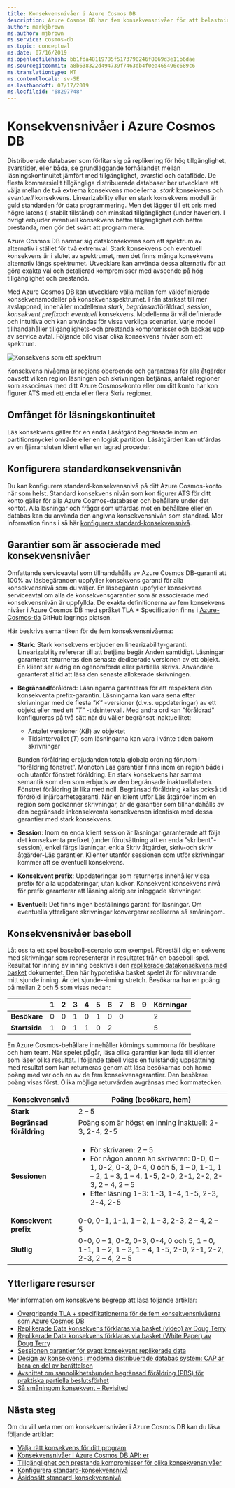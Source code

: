 ```yaml
---
title: Konsekvensnivåer i Azure Cosmos DB
description: Azure Cosmos DB har fem konsekvensnivåer för att belastningsutjämna slutlig konsekvens, tillgänglighet och svarstid med de.
author: markjbrown
ms.author: mjbrown
ms.service: cosmos-db
ms.topic: conceptual
ms.date: 07/16/2019
ms.openlocfilehash: bb1fda48119785f5173790246f8069d3e11b6dae
ms.sourcegitcommit: a8b638322d494739f7463db4f0ea465496c689c6
ms.translationtype: MT
ms.contentlocale: sv-SE
ms.lasthandoff: 07/17/2019
ms.locfileid: "68297748"
---
```

# <a name="consistency-levels-in-azure-cosmos-db"></a>Konsekvensnivåer i Azure Cosmos DB

Distribuerade databaser som förlitar sig på replikering för hög tillgänglighet, svarstider, eller båda, se grundläggande förhållandet mellan läsningskontinuitet jämfört med tillgänglighet, svarstid och dataflöde. De flesta kommersiellt tillgängliga distribuerade databaser ber utvecklare att välja mellan de två extrema konsekvens modellerna: *stark* konsekvens och *eventuell* konsekvens. Linearizability eller en stark konsekvens modell är guld standarden för data programmering. Men det lägger till ett pris med högre latens (i stabilt tillstånd) och minskad tillgänglighet (under haverier). I övrigt erbjuder eventuell konsekvens bättre tillgänglighet och bättre prestanda, men gör det svårt att program mera. 

Azure Cosmos DB närmar sig datakonsekvens som ett spektrum av alternativ i stället för två extremval. Stark konsekvens och eventuell konsekvens är i slutet av spektrumet, men det finns många konsekvens alternativ längs spektrumet. Utvecklare kan använda dessa alternativ för att göra exakta val och detaljerad kompromisser med avseende på hög tillgänglighet och prestanda. 

Med Azure Cosmos DB kan utvecklare välja mellan fem väldefinierade konsekvensmodeller på konsekvensspektrumet. Från starkast till mer avslappnad, innehåller modellerna *stark*, *begränsad*föråldrad, *session*, *konsekvent prefix*och *eventuell* konsekvens. Modellerna är väl definierade och intuitiva och kan användas för vissa verkliga scenarier. Varje modell tillhandahåller [tillgänglighets-och prestanda kompromisser](consistency-levels-tradeoffs.md) och backas upp av service avtal. Följande bild visar olika konsekvens nivåer som ett spektrum.

![Konsekvens som ett spektrum](./media/consistency-levels/five-consistency-levels.png)

Konsekvens nivåerna är regions oberoende och garanteras för alla åtgärder oavsett vilken region läsningen och skrivningen betjänas, antalet regioner som associeras med ditt Azure Cosmos-konto eller om ditt konto har kon figurer ATS med ett enda eller flera Skriv regioner.

## <a name="scope-of-the-read-consistency"></a>Omfånget för läsningskontinuitet

Läs konsekvens gäller för en enda Läsåtgärd begränsade inom en partitionsnyckel område eller en logisk partition. Läsåtgärden kan utfärdas av en fjärransluten klient eller en lagrad procedur.

## <a name="configure-the-default-consistency-level"></a>Konfigurera standardkonsekvensnivån

Du kan konfigurera standard-konsekvensnivå på ditt Azure Cosmos-konto när som helst. Standard konsekvens nivån som kon figurer ATS för ditt konto gäller för alla Azure Cosmos-databaser och behållare under det kontot. Alla läsningar och frågor som utfärdas mot en behållare eller en databas kan du använda den angivna konsekvensnivån som standard. Mer information finns i så här [konfigurera standard-konsekvensnivå](how-to-manage-consistency.md#configure-the-default-consistency-level).

## <a name="guarantees-associated-with-consistency-levels"></a>Garantier som är associerade med konsekvensnivåer

Omfattande serviceavtal som tillhandahålls av Azure Cosmos DB-garanti att 100% av läsbegäranden uppfyller konsekvens garanti för alla konsekvensnivå som du väljer. En läsbegäran uppfyller konsekvens serviceavtal om alla de konsekvensgarantier som är associerade med konsekvensnivån är uppfyllda. De exakta definitionerna av fem konsekvens nivåer i Azure Cosmos DB med språket TLA + Specification finns i [Azure-Cosmos-tla](https://github.com/Azure/azure-cosmos-tla) GitHub lagrings platsen.

Här beskrivs semantiken för de fem konsekvensnivåerna:

- **Stark**: Stark konsekvens erbjuder en linearizability-garanti. Linearizability refererar till att betjäna begär Anden samtidigt. Läsningar garanterat returneras den senaste dedicerade versionen av ett objekt. En klient ser aldrig en ogenomförda eller partiella skrivs. Användare garanterat alltid att läsa den senaste allokerade skrivningen.

- **Begränsad**föråldrad: Läsningarna garanteras för att respektera den konsekventa prefix-garantin. Läsningarna kan vara sena efter skrivningar med de flesta *"K"* -versioner (d.v.s. uppdateringar) av ett objekt eller med ett *"T"* -tidsintervall. Med andra ord kan "föråldrad" konfigureras på två sätt när du väljer begränsat inaktuellitet: 

  * Antalet versioner (*KB*) av objektet
  * Tidsintervallet (*T*) som läsningarna kan vara i vänte tiden bakom skrivningar 

  Bunden föråldring erbjudanden totala globala ordning förutom i ”föråldring fönstret”. Monoton Läs garantier finns inom en region både i och utanför fönstret föråldring. En stark konsekvens har samma semantik som den som erbjuds av den begränsade inaktuellaheten. Fönstret föråldring är lika med noll. Begränsad föråldring kallas också tid fördröjd linjärbarhetsgaranti. När en klient utför Läs åtgärder inom en region som godkänner skrivningar, är de garantier som tillhandahålls av den begränsade inkonsekventa konsekvensen identiska med dessa garantier med stark konsekvens.

- **Session**:  Inom en enda klient session är läsningar garanterade att följa det konsekventa prefixet (under förutsättning att en enda "skribent"-session), enkel färgs läsningar, enkla Skriv åtgärder, skriv-och skriv åtgärder-Läs garantier. Klienter utanför sessionen som utför skrivningar kommer att se eventuell konsekvens.

- **Konsekvent prefix**: Uppdateringar som returneras innehåller vissa prefix för alla uppdateringar, utan luckor. Konsekvent konsekvens nivå för prefix garanterar att läsning aldrig ser inloggade skrivningar.

- **Eventuell**: Det finns ingen beställnings garanti för läsningar. Om eventuella ytterligare skrivningar konvergerar replikerna så småningom.

## <a name="consistency-levels-explained-through-baseball"></a>Konsekvensnivåer baseboll

Låt oss ta ett spel baseboll-scenario som exempel. Föreställ dig en sekvens med skrivningar som representerar in resultatet från en baseboll-spel. Resultat för inning av inning beskrivs i den [replikerade datakonsekvens med basket](https://www.microsoft.com/en-us/research/wp-content/uploads/2011/10/ConsistencyAndBaseballReport.pdf) dokumentet. Den här hypotetiska basket spelet är för närvarande mitt sjunde inning. Är det sjunde--inning stretch. Besökarna har en poäng på mellan 2 och 5 som visas nedan:

| | **1** | **2** | **3** | **4** | **5** | **6** | **7** | **8** | **9** | **Körningar** |
| - | - | - | - | - | - | - | - | - | - | - |
| **Besökare** | 0 | 0 | 1 | 0 | 1 | 0 | 0 |  |  | 2 |
| **Startsida** | 1 | 0 | 1 | 1 | 0 | 2 |  |  |  | 5 |

En Azure Cosmos-behållare innehåller körnings summorna för besökare och hem team. När spelet pågår, läsa olika garantier kan leda till klienter som läser olika resultat. I följande tabell visas en fullständig uppsättning med resultat som kan returneras genom att läsa besökarnas och home poäng med var och en av de fem konsekvensgarantier. Den besökare poäng visas först. Olika möjliga returvärden avgränsas med kommatecken.

| **Konsekvensnivå** | **Poäng (besökare, hem)** |
| - | - |
| **Stark** | 2 – 5 |
| **Begränsad föråldring** | Poäng som är högst en inning inaktuell: 2-3, 2-4, 2-5 |
| **Sessionen** | <ul><li>För skrivaren: 2 – 5</li><li> För någon annan än skrivaren: 0-0, 0 – 1, 0-2, 0-3, 0-4, 0 och 5, 1 – 0, 1-1, 1 – 2, 1 – 3, 1 – 4, 1-5, 2-0, 2-1, 2-2, 2-3, 2 – 4, 2 – 5</li><li>Efter läsning 1-3: 1-3, 1-4, 1-5, 2-3, 2-4, 2-5</li> |
| **Konsekvent prefix** | 0-0, 0-1, 1-1, 1 – 2, 1 – 3, 2-3, 2 – 4, 2 – 5 |
| **Slutlig** | 0-0, 0 – 1, 0-2, 0-3, 0-4, 0 och 5, 1 – 0, 1-1, 1 – 2, 1 – 3, 1 – 4, 1-5, 2-0, 2-1, 2-2, 2-3, 2 – 4, 2 – 5 |

## <a name="additional-reading"></a>Ytterligare resurser

Mer information om konsekvens begrepp att läsa följande artiklar:

- [Övergripande TLA + specifikationerna för de fem konsekvensnivåerna som Azure Cosmos DB](https://github.com/Azure/azure-cosmos-tla)
- [Replikerade Data konsekvens förklaras via basket (video) av Doug Terry](https://www.youtube.com/watch?v=gluIh8zd26I)
- [Replikerade Data konsekvens förklaras via basket (White Paper) av Doug Terry](https://www.microsoft.com/en-us/research/publication/replicated-data-consistency-explained-through-baseball/?from=http%3A%2F%2Fresearch.microsoft.com%2Fpubs%2F157411%2Fconsistencyandbaseballreport.pdf)
- [Sessionen garantier för svagt konsekvent replikerade data](https://dl.acm.org/citation.cfm?id=383631)
- [Design av konsekvens i moderna distribuerade databas system: CAP är bara en del av berättelsen](https://www.computer.org/csdl/magazine/co/2012/02/mco2012020037/13rRUxjyX7k)
- [Avsnittet om sannolikhetsbunden begränsad föråldring (PBS) för praktiska partiella beslutsförhet](https://vldb.org/pvldb/vol5/p776_peterbailis_vldb2012.pdf)
- [Så småningom konsekvent – Revisited](https://www.allthingsdistributed.com/2008/12/eventually_consistent.html)

## <a name="next-steps"></a>Nästa steg

Om du vill veta mer om konsekvensnivåer i Azure Cosmos DB kan du läsa följande artiklar:

* [Välja rätt konsekvens för ditt program](consistency-levels-choosing.md)
* [Konsekvensnivåer i Azure Cosmos DB API: er](consistency-levels-across-apis.md)
* [Tillgänglighet och prestanda kompromisser för olika konsekvensnivåer](consistency-levels-tradeoffs.md)
* [Konfigurera standard-konsekvensnivå](how-to-manage-consistency.md#configure-the-default-consistency-level)
* [Åsidosätt standard-konsekvensnivå](how-to-manage-consistency.md#override-the-default-consistency-level)

